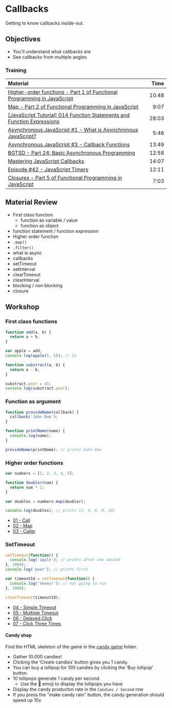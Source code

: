 # Callbacks
Getting to know callbacks inside-out.

## Objectives
 - You'll understand what callbacks are
 - See callbacks from multiple angles

### Training
| Material | Time |
|:---------|-----:|
| [Higher-order functions - Part 1 of Functional Programming in JavaScript](https://www.youtube.com/watch?v=BMUiFMZr7vk) | 10:48 |
| [Map - Part 2 of Functional Programming in JavaScript](https://www.youtube.com/watch?v=bCqtb-Z5YGQ) | 9:07 |
| [[JavaScript Tutorial] 014 Function Statements and Function Expressions](https://www.youtube.com/watch?v=oB5rH_9bqAI) | 28:03 |
| [Asynchronous JavaScript #1 - What is Asynchronous JavaScript?](https://www.youtube.com/watch?v=YxWMxJONp7E) | 5:46 |
| [Asynchronous JavaScript #3 - Callback Functions](https://www.youtube.com/watch?v=QRq2zMHlBz4) | 13:49 |
| [BGTSD - Part 24: Basic Asynchronous Programming](https://www.youtube.com/watch?v=1V7rpblmruw) | 12:58 |
| [Mastering JavaScript Callbacks](https://www.youtube.com/watch?v=qN0dkXj7jc0) | 14:07 |
| [Episode #42 - JavaScript Timers](https://www.youtube.com/watch?v=Az5J_EkhYCY) | 12:11 |
| [Closures - Part 5 of Functional Programming in JavaScript](https://www.youtube.com/watch?v=CQqwU2Ixu-U) | 7:03 |

## Material Review
 -  First class function
     -  function as variable / value
     -  function as object
 -  function statement / function expression
 -  Higher order function
 -  `.map()`
 -  `.filter()`
 -  what is async
 -  callbacks
 -  setTimeout
 -  setInterval
 -  clearTimeout
 -  clearInterval
 -  blocking / non blocking
 -  closure

## Workshop

### First class functions
```javascript
function add(a, b) {
  return a + b;
}

var apple = add;
console.log(apple(5, 6)); // 11
```

```javascript
function substract(a, b) {
  return a - b;
}

substract.pear = 45;
console.log(substract.pear);
```

### Function as argument
```javascript
function provideName(callback) {
  callback('John Doe');
}

function printName(name) {
  console.log(name);
}

provideName(printName); // prints John Doe
```

### Higher order functions
```javascript
var numbers = [1, 2, 3, 4, 5];

function doubler(num) {
  return num * 2;
}

var doubles = numbers.map(doubler);

console.log(doubles); // prints [2, 4, 6, 8, 10]
```
 - [01 - Call](call/call.js)
 - [02 - Map](map/map.js)
 - [03 - Caller](caller/caller.js)

### SetTimeout
```javascript
setTimeout(function() {
  console.log('apple'); // prints after one second
}, 1000);
console.log('pear'); // prints first
```

```javascript
var timeoutId = setTimeout(function() {
  console.log('Yeeey!'); // not going to run
}, 1000);

clearTimeout(timeoutId);

```

 - [04 - Simple Timeout](simple-timeout/simple-timeout.js)
 - [05 - Multiple Timeout](multiple-timeout/multiple-timeout.js)
 - [06 - Delayed Click](delayed-click/delayed-click.md)
 - [07 - Click Three Times](click-three-times/click-three-times.md)
 

#### Candy shop

Find the HTML skeleton of the game in the [candy game](candy-game) folder.

 - Gather 10.000 candies!
 - Clicking the ‘Create candies’ button gives you 1 candy.
 - You can buy a lollipop for 100 candies by clicking the ‘Buy lollipop’ button.
 - 10 lollipops generate 1 candy per second.
   - Use the 🍭 emoji to display the lollipops you have
 - Display the candy producton rate in the `Candies / Second` row
 - If you press the "make candy rain" button, the candy generation should speed up 10x
